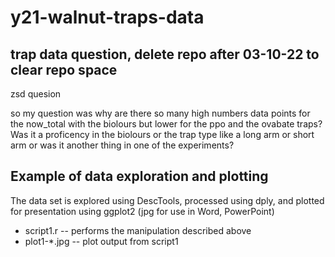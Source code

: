 # y21-walnut-traps-data

## trap data question, delete repo after 03-10-22 to clear repo space 

zsd quesion

so my question was why are there so many high numbers data points for 
the now_total with the biolours but lower for the ppo and the ovabate traps? 
Was it a proficency in the biolours or the trap type like a long arm or short 
arm or was it another thing in one of the experiments?


## Example of data exploration and plotting

The data set is explored using DescTools, processed using dply, and plotted
for presentation using ggplot2 (jpg for use in Word, PowerPoint)
 - script1.r -- performs the manipulation described above
 - plot1-*.jpg -- plot output from script1
